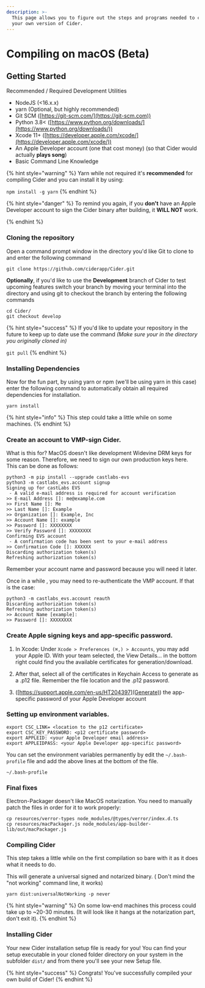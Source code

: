 ```yaml
---
description: >-
  This page allows you to figure out the steps and programs needed to compile
  your own version of Cider.
---
```


# Compiling on macOS (Beta)


## Getting Started

Recommended / Required Development Utilities

* NodeJS (<16.x.x)
* yarn (Optional, but highly recommended)
* Git SCM ([https://git-scm.com/](https://git-scm.com))
* Python 3.8< ([https://www.python.org/downloads/](https://www.python.org/downloads/))
* Xcode 11+ ([https://developer.apple.com/xcode/](https://developer.apple.com/xcode/))
* An Apple Developer account (one that cost money) (so that Cider would actually **plays song**)
* Basic Command Line Knowledge

{% hint style="warning" %}
Yarn while not required it's **recommended** for compiling Cider and you can install it by using:

`npm install -g yarn`
{% endhint %}

{% hint style="danger" %}
To remind you again, if you **don't** have an Apple Developer account to sign the Cider binary after building, it **WILL NOT** work. 

{% endhint %}

### Cloning the repository

Open a command prompt window in the directory you'd like Git to clone to and enter the following command

```
git clone https://github.com/ciderapp/Cider.git
```

**Optionally**, if you'd like to use the **Development** branch of Cider to test upcoming features switch your branch by moving your terminal into the directory and using git to checkout the branch by entering the following commands&#x20;

```
cd Cider/
git checkout develop
```

{% hint style="success" %}
If you'd like to update your repository in the future to keep up to date use the command _(Make sure your in the directory you originally cloned in)_&#x20;

`git pull`
{% endhint %}

### Installing Dependencies

Now for the fun part, by using yarn or npm (we'll be using yarn in this case) enter the following command to automatically obtain all required dependencies for installation.

```
yarn install
```

{% hint style="info" %}
This step could take a little while on some machines.
{% endhint %}

### Create an account to VMP-sign Cider.

What is this for? MacOS doesn't like development Widevine DRM keys for some reason. Therefore, we need to sign our own production keys here.
This can be done as follows:

```
python3 -m pip install --upgrade castlabs-evs
python3 -m castlabs_evs.account signup
Signing up for castLabs EVS
 - A valid e-mail address is required for account verification
>> E-mail Address []: me@example.com
>> First Name []: Me
>> Last Name []: Example
>> Organization []: Example, Inc
>> Account Name []: example
>> Password []: XXXXXXXX
>> Verify Password []: XXXXXXXX
Confirming EVS account
 - A confirmation code has been sent to your e-mail address
>> Confirmation Code []: XXXXXX
Discarding authorization token(s)
Refreshing authorization token(s)
```

Remember your account name and password because you will need it later.

Once in a while , you may need to re-authenticate the VMP account. If that is the case:

```
python3 -m castlabs_evs.account reauth
Discarding authorization token(s)
Refreshing authorization token(s)
>> Account Name [example]: 
>> Password []: XXXXXXXX
```

### Create Apple signing keys and app-specific password.

1. In Xcode: Under ```Xcode > Preferences (⌘,) > Accounts```, you may add your Apple ID. With your team selected, the View Details... in the bottom right could find you the available certificates for generation/download. 

2. After that, select all of the certificates in Keychain Access to generate as a .p12 file. Remember the file location and the .p12 password.

3. ([https://support.apple.com/en-us/HT204397](Generate)) the app-specific password of your Apple Developer account 


### Setting up environment variables.


```
export CSC_LINK= <location to the p12 certificate>
export CSC_KEY_PASSWORD: <p12 certificate password>
export APPLEID: <your Apple Developer email address>
export APPLEIDPASS: <your Apple Developer app-specific password>
```

You can set the environment variables permanently by edit the ```~/.bash-profile``` file and add the above lines at the bottom of the file.

```
~/.bash-profile
```

### Final fixes

Electron-Packager doesn't like MacOS notarization. You need to manually patch the files in order for it to work properly:

```
cp resources/verror-types node_modules/@types/verror/index.d.ts
cp resources/macPackager.js node_modules/app-builder-lib/out/macPackager.js 
```

### Compiling Cider

This step takes a little while on the first compilation so bare with it as it does what it needs to do.&#x20;

This will generate a universal signed and notarized binary. ( Don't mind the "not working" command line, it works)  

```
yarn dist:universalNotWorking -p never
```

{% hint style="warning" %}
On some low-end machines this process could take up to \~20-30 minutes. (It will look like it hangs at the notarization part, don't exit it).
{% endhint %}

### Installing Cider

Your new Cider installation setup file is ready for you! You can find your setup executable in your cloned folder directory on your system in the subfolder `dist/` and from there you'll see your new Setup file.

{% hint style="success" %}
Congrats! You've successfully compiled your own build of Cider!
{% endhint %}
